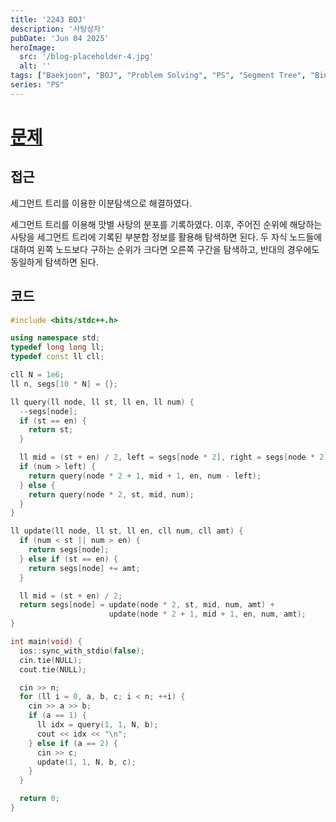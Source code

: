 ```yaml
---
title: '2243 BOJ'
description: '사탕상자'
pubDate: 'Jun 04 2025'
heroImage:
  src: '/blog-placeholder-4.jpg'
  alt: ''
tags: ["Baekjoon", "BOJ", "Problem Solving", "PS", "Segment Tree", "Binary Search"]
series: "PS"
---
```


# [문제](https://www.acmicpc.net/problem/2243)

## 접근

세그먼트 트리를 이용한 이분탐색으로 해결하였다.

세그먼트 트리를 이용해 맛별 사탕의 분포를 기록하였다.
이후, 주어진 순위에 해당하는 사탕을 세그먼트 트리에 기록된 부분합 정보를 활용해 탐색하면 된다.
두 자식 노드들에 대하여 왼쪽 노드보다 구하는 순위가 크다면 오른쪽 구간을 탐색하고, 반대의 경우에도 동일하게 탐색하면 된다.

## 코드

```c++
#include <bits/stdc++.h>

using namespace std;
typedef long long ll;
typedef const ll cll;

cll N = 1e6;
ll n, segs[10 * N] = {};

ll query(ll node, ll st, ll en, ll num) {
  --segs[node];
  if (st == en) {
    return st;
  }

  ll mid = (st + en) / 2, left = segs[node * 2], right = segs[node * 2];
  if (num > left) {
    return query(node * 2 + 1, mid + 1, en, num - left);
  } else {
    return query(node * 2, st, mid, num);
  }
}

ll update(ll node, ll st, ll en, cll num, cll amt) {
  if (num < st || num > en) {
    return segs[node];
  } else if (st == en) {
    return segs[node] += amt;
  }

  ll mid = (st + en) / 2;
  return segs[node] = update(node * 2, st, mid, num, amt) +
                      update(node * 2 + 1, mid + 1, en, num, amt);
}

int main(void) {
  ios::sync_with_stdio(false);
  cin.tie(NULL);
  cout.tie(NULL);

  cin >> n;
  for (ll i = 0, a, b, c; i < n; ++i) {
    cin >> a >> b;
    if (a == 1) {
      ll idx = query(1, 1, N, b);
      cout << idx << "\n";
    } else if (a == 2) {
      cin >> c;
      update(1, 1, N, b, c);
    }
  }

  return 0;
}
```